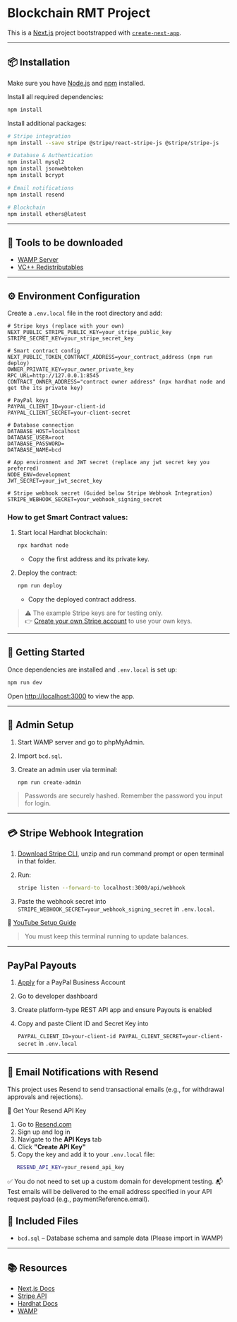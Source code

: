 # Blockchain RMT Project

This is a [Next.js](https://nextjs.org) project bootstrapped with [`create-next-app`](https://nextjs.org/docs/app/api-reference/cli/create-next-app).

---

## 📦 Installation

Make sure you have [Node.js](https://nodejs.org/) and [npm](https://www.npmjs.com/) installed.

Install all required dependencies:

```bash
npm install
```

Install additional packages:

```bash
# Stripe integration
npm install --save stripe @stripe/react-stripe-js @stripe/stripe-js

# Database & Authentication
npm install mysql2
npm install jsonwebtoken
npm install bcrypt

# Email notifications
npm install resend

# Blockchain
npm install ethers@latest
```

---

## 🧰 Tools to be downloaded

- [WAMP Server](https://sourceforge.net/projects/wampserver/)
- [VC++ Redistributables](https://github.com/abbodi1406/vcredist/releases)

---

## ⚙️ Environment Configuration

Create a `.env.local` file in the root directory and add:

```env
# Stripe keys (replace with your own)
NEXT_PUBLIC_STRIPE_PUBLIC_KEY=your_stripe_public_key
STRIPE_SECRET_KEY=your_stripe_secret_key

# Smart contract config
NEXT_PUBLIC_TOKEN_CONTRACT_ADDRESS=your_contract_address (npm run deploy)
OWNER_PRIVATE_KEY=your_owner_private_key
RPC_URL=http://127.0.0.1:8545
CONTRACT_OWNER_ADDRESS="contract owner address" (npx hardhat node and get the its private key)

# PayPal keys
PAYPAL_CLIENT_ID=your-client-id
PAYPAL_CLIENT_SECRET=your-client-secret

# Database connection
DATABASE_HOST=localhost
DATABASE_USER=root
DATABASE_PASSWORD=
DATABASE_NAME=bcd

# App environment and JWT secret (replace any jwt secret key you preferred)
NODE_ENV=development
JWT_SECRET=your_jwt_secret_key

# Stripe webhook secret (Guided below Stripe Webhook Integration)
STRIPE_WEBHOOK_SECRET=your_webhook_signing_secret 
```

### How to get Smart Contract values:

1. Start local Hardhat blockchain:
   
   ```bash
   npx hardhat node
   ```
   
   - Copy the first address and its private key.

2. Deploy the contract:
   
   ```bash
   npm run deploy
   ```
   
   - Copy the deployed contract address.

> ⚠️ The example Stripe keys are for testing only.  
> 👉 [Create your own Stripe account](https://dashboard.stripe.com/register) to use your own keys.

---

## 🚀 Getting Started

Once dependencies are installed and `.env.local` is set up:

```bash
npm run dev
```

Open [http://localhost:3000](http://localhost:3000) to view the app.

---

## 🧪 Admin Setup

1. Start WAMP server and go to phpMyAdmin.
2. Import `bcd.sql`.
3. Create an admin user via terminal:
   
   ```bash
   npm run create-admin
   ```

> Passwords are securely hashed. Remember the password you input for login.

---

## 💳 Stripe Webhook Integration

1. [Download Stripe CLI](https://stripe.com/docs/stripe-cli), unzip and run command prompt or open terminal in that folder.
2. Run:
   
   ```bash
   stripe listen --forward-to localhost:3000/api/webhook
   ```
3. Paste the webhook secret into `STRIPE_WEBHOOK_SECRET=your_webhook_signing_secret` in `.env.local`. 

🎥 [YouTube Setup Guide](https://www.youtube.com/watch?v=1l4NMj-NTUE&t=616s)

> You must keep this terminal running to update balances.

---

## PayPal Payouts

1. [Apply](https://www.paypal.com/my/webapps/mpp/account-selection) for a PayPal Business Account

2. Go to developer dashboard

3. Create platform-type REST API app and ensure Payouts is enabled

4. Copy and paste Client ID and Secret Key into 
   
   `PAYPAL_CLIENT_ID=your-client-id
   PAYPAL_CLIENT_SECRET=your-client-secret` in `.env.local`

---

## 📧 Email Notifications with Resend
This project uses Resend to send transactional emails (e.g., for withdrawal approvals and rejections).

🔑 Get Your Resend API Key
1. Go to [Resend.com](https://resend.com/)
2. Sign up and log in
3. Navigate to the **API Keys** tab
4. Click **"Create API Key"**
5. Copy the key and add it to your `.env.local` file:
   
```bash
   RESEND_API_KEY=your_resend_api_key
```
   
✅ You do not need to set up a custom domain for development testing.
📬 Test emails will be delivered to the email address specified in your API request payload (e.g., paymentReference.email).


## 📎 Included Files

- `bcd.sql` – Database schema and sample data (Please import in WAMP)

---

## 📚 Resources

- [Next.js Docs](https://nextjs.org/docs)
- [Stripe API](https://stripe.com/docs)
- [Hardhat Docs](https://hardhat.org/docs)
- [WAMP](https://www.wampserver.com/en/)
